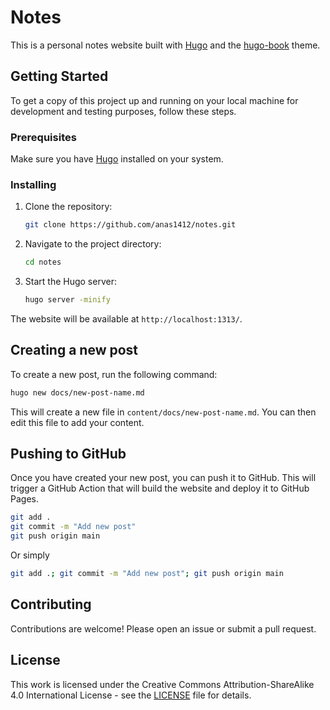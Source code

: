 # Notes

This is a personal notes website built with [Hugo](https://gohugo.io/) and the [hugo-book](https://github.com/alex-shpak/hugo-book) theme.

## Getting Started

To get a copy of this project up and running on your local machine for development and testing purposes, follow these steps.

### Prerequisites

Make sure you have [Hugo](https://gohugo.io/getting-started/installing/) installed on your system.

### Installing

1. Clone the repository:
   ```bash
   git clone https://github.com/anas1412/notes.git
   ```
2. Navigate to the project directory:
   ```bash
   cd notes
   ```
3. Start the Hugo server:
   ```bash
   hugo server -minify
   ```

The website will be available at `http://localhost:1313/`.

## Creating a new post

To create a new post, run the following command:

```bash
hugo new docs/new-post-name.md
```

This will create a new file in `content/docs/new-post-name.md`. You can then edit this file to add your content.

## Pushing to GitHub

Once you have created your new post, you can push it to GitHub. This will trigger a GitHub Action that will build the website and deploy it to GitHub Pages.

```bash
git add .
git commit -m "Add new post"
git push origin main
```

Or simply

```bash
git add .; git commit -m "Add new post"; git push origin main
```

## Contributing

Contributions are welcome! Please open an issue or submit a pull request.

## License

This work is licensed under the Creative Commons Attribution-ShareAlike 4.0 International License - see the [LICENSE](LICENSE) file for details.